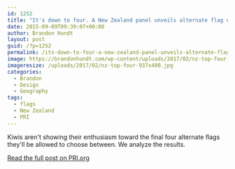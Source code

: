 ```yaml
---
id: 1252
title: "It's down to four. A New Zealand panel unveils alternate flag options, to a largely negative reaction."
date: 2015-09-09T09:39:07+00:00
author: Brandon Hundt
layout: post
guid: /?p=1252
permalink: /its-down-to-four-a-new-zealand-panel-unveils-alternate-flag-options-to-a-largely-negative-reaction/
image: https://brandonhundt.com/wp-content/uploads/2017/02/nz-top-four-937x400.jpg
imageresize: /uploads/2017/02/nz-top-four-937x400.jpg
categories:
  - Brandon
  - Design
  - Geography
tags:
  - flags
  - New Zealand
  - PRI
---
```

Kiwis aren't showing their enthusiasm toward the final four alternate flags they'll be allowed to choose between. We analyze the results.<!--more-->

[Read the full post on PRI.org](https://www.pri.org/stories/2015-09-01/its-down-four-new-zealand-panel-unveils-alternate-flag-options-largely-negative)
